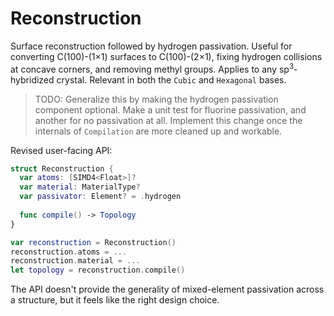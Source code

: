 # Reconstruction

Surface reconstruction followed by hydrogen passivation. Useful for converting C(100)-(1×1) surfaces to C(100)-(2×1), fixing hydrogen collisions at concave corners, and removing methyl groups. Applies to any sp<sup>3</sup>-hybridized crystal. Relevant in both the `Cubic` and `Hexagonal` bases.

> TODO: Generalize this by making the hydrogen passivation component optional. Make a unit test for fluorine passivation, and another for no passivation at all. Implement this change once the internals of `Compilation` are more cleaned up and workable.

Revised user-facing API:

```swift
struct Reconstruction {
  var atoms: [SIMD4<Float>]?
  var material: MaterialType?
  var passivator: Element? = .hydrogen
  
  func compile() -> Topology
}

var reconstruction = Reconstruction()
reconstruction.atoms = ...
reconstruction.material = ...
let topology = reconstruction.compile()
```

The API doesn't provide the generality of mixed-element passivation across a structure, but it feels like the right design choice.
